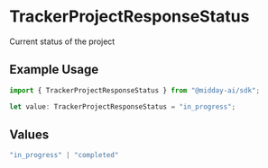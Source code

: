 # TrackerProjectResponseStatus

Current status of the project

## Example Usage

```typescript
import { TrackerProjectResponseStatus } from "@midday-ai/sdk";

let value: TrackerProjectResponseStatus = "in_progress";
```

## Values

```typescript
"in_progress" | "completed"
```